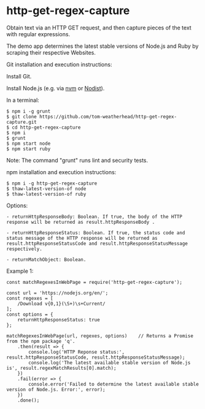 # http-get-regex-capture
Obtain text via an HTTP GET request, and then capture pieces of the text with regular expressions.

The demo app determines the latest stable versions of Node.js and Ruby by scraping their respective Websites.

Git installation and execution instructions:

Install Git.

Install Node.js (e.g. via [nvm](https://github.com/creationix/nvm) or [Nodist](https://github.com/marcelklehr/nodist)).

In a terminal:

	$ npm i -g grunt
	$ git clone https://github.com/tom-weatherhead/http-get-regex-capture.git
	$ cd http-get-regex-capture
	$ npm i
	$ grunt
	$ npm start node
	$ npm start ruby

Note: The command "grunt" runs lint and security tests.

npm installation and execution instructions:

	$ npm i -g http-get-regex-capture
	$ thaw-latest-version-of node
	$ thaw-latest-version-of ruby

Options:

	- returnHttpResponseBody: Boolean. If true, the body of the HTTP response will be returned as result.httpResponseBody .

	- returnHttpResponseStatus: Boolean. If true, the status code and status message of the HTTP response will be returned as result.httpResponseStatusCode and result.httpResponseStatusMessage respectively.

	- returnMatchObject: Boolean.

Example 1:

	const matchRegexesInWebPage = require('http-get-regex-capture');

	const url = 'https://nodejs.org/en/';
	const regexes = [
		/Download v{0,1}(\S+)\s+Current/
	];
	const options = {
		returnHttpResponseStatus: true
	};

	matchRegexesInWebPage(url, regexes, options)	// Returns a Promise from the npm package 'q'.
		.then(result => {
			console.log('HTTP Reponse status:', result.httpResponseStatusCode, result.httpResponseStatusMessage);
			console.log('The latest available stable version of Node.js is', result.regexMatchResults[0].match);
		})
		.fail(error => {
			console.error('Failed to determine the latest available stable version of Node.js. Error:', error);
		})
		.done();
